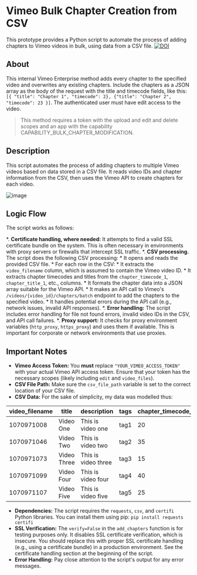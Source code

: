 # Vimeo Bulk Chapter Creation from CSV

This prototype provides a Python script to automate the process of adding chapters to Vimeo videos in bulk, using data from a CSV file.
[![DOI](https://zenodo.org/badge/DOI/10.5281/zenodo.15113139.svg)](https://doi.org/10.5281/zenodo.15113139)


## About

This internal Vimeo Enterprise method adds every chapter to the specified video and overwrites any existing chapters. Include the chapters as a JSON array as the body of the request with the title and timecode fields, like this: `[{ "title": "Chapter 1", "timecode": 2}, {"title": "Chapter 2", "timecode": 23 }]`. The authenticated user must have edit access to the video.
>
>   This method requires a token with the upload and edit and delete scopes and an app with the capability CAPABILITY_BULK_CHAPTER_MODIFICATION.


## Description
This script automates the process of adding chapters to multiple Vimeo videos based on data stored in a CSV file. It reads video IDs and chapter information from the CSV, then uses the Vimeo API to create chapters for each video.

![image](https://github.com/user-attachments/assets/9890393d-dfac-40c0-bf12-eb3c17951b3a)


## Logic Flow

The script works as follows:

*.  **Certificate handling, where needed:** It attempts to find a valid SSL certificate bundle on the system. This is often necessary in environments with proxy servers or firewalls that intercept SSL traffic.
*.  **CSV processing.** The script does the following CSV processing:
    * It opens and reads the provided CSV file.
    * For each row in the CSV:
        * It extracts the `video_filename` column, which is assumed to contain the Vimeo video ID.
        * It extracts chapter timecodes and titles from the `chapter_timecode_1`, `chapter_title_1`, etc., columns.
        * It formats the chapter data into a JSON array suitable for the Vimeo API.
        * It makes an API call to Vimeo's `/videos/{video_id}/chapters/batch` endpoint to add the chapters to the specified video.
        * It handles potential errors during the API call (e.g., network issues, invalid API responses).
*.  **Error handling:** The script includes error handling for file not found errors, invalid video IDs in the CSV, and API call failures.
*.  **Proxy support:** It checks for proxy environment variables (`http_proxy`, `https_proxy`) and uses them if available. This is important for corporate or network environments that use proxies.

## Important Notes

* **Vimeo Access Token:** You **must** replace `"YOUR_VIMEO_ACCESS_TOKEN"` with your actual Vimeo API access token. Ensure that your token has the necessary scopes (likely including `edit` and `video_files`).
* **CSV File Path:** Make sure the `csv_file_path` variable is set to the correct location of your CSV file.
* **CSV Data:** For the sake of simplicity, my data was modelled thus:

| video_filename | title       | description        | tags | chapter_timecode_1 | chapter_title_1 | chapter_timecode_2 | chapter_title_2 | chapter_timecode_3 | chapter_title_3 |
|----------------|-------------|--------------------|------|--------------------|-----------------|--------------------|-----------------|--------------------|-----------------|
| 1070971008     | Video One   | This is video one  | tag1 | 20               | V1_Chapter 1    | 90               | V1_Chapter 2    | 170               | V1_Chapter 3    |
| 1070971046     | Video Two   | This is video two  | tag2 | 35               | V2_Chapter 1    | 110              | V2_Chapter 2    | 160               | V2_Chapter 3    |
| 1070971073     | Video Three | This is video three | tag3 | 15               | V3_Chapter 1    | 80               | V3_Chapter 2    | 155               | V3_Chapter 3    |
| 1070971099     | Video Four  | This is video four | tag4 | 40               | V4_Chapter 1    | 100              | V4_Chapter 2    | 175               | V4_Chapter 3    |
| 1070971107     | Video Five  | This is video five  | tag5 | 25               | V5_Chapter 1    | 105              | V5_Chapter 2    | 165               | V5_Chapter 3    |

* **Dependencies:** The script requires the `requests`, `csv`, and `certifi` Python libraries. You can install them using pip: `pip install requests certifi`
* **SSL Verification:** The `verify=False` in the `add_chapters` function is for testing purposes only. It disables SSL certificate verification, which is insecure. You should replace this with proper SSL certificate handling (e.g., using a certificate bundle) in a production environment. See the certificate handling section at the beginning of the script.
* **Error Handling:** Pay close attention to the script's output for any error messages.
